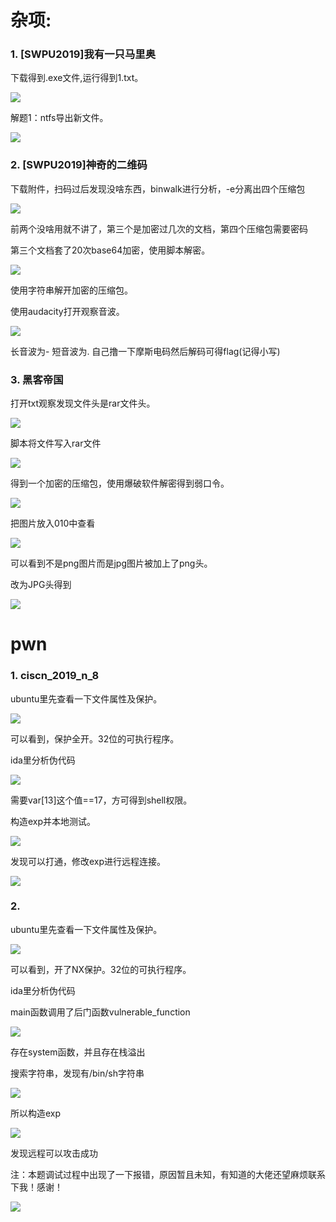 # 杂项:

### 1. [SWPU2019]我有一只马里奥

下载得到.exe文件,运行得到1.txt。

![](./img/1.png)

解题1：ntfs导出新文件。

![](./img/2.png)


### 2. [SWPU2019]神奇的二维码

下载附件，扫码过后发现没啥东西，binwalk进行分析，-e分离出四个压缩包

![](./img/3.png)

前两个没啥用就不讲了，第三个是加密过几次的文档，第四个压缩包需要密码

第三个文档套了20次base64加密，使用脚本解密。

![](./img/4.png)

使用字符串解开加密的压缩包。

使用audacity打开观察音波。

![](./img/5.png)

长音波为- 短音波为. 自己撸一下摩斯电码然后解码可得flag(记得小写)

### 3. 黑客帝国

打开txt观察发现文件头是rar文件头。

![](./img/6.png)

脚本将文件写入rar文件

![](./img/8.png)

得到一个加密的压缩包，使用爆破软件解密得到弱口令。

![](./img/7.png)

把图片放入010中查看

![](./img/9.png)

可以看到不是png图片而是jpg图片被加上了png头。

改为JPG头得到

![](./img/10.png)

# pwn

### 1. ciscn_2019_n_8

ubuntu里先查看一下文件属性及保护。

![](./img/11.png)

可以看到，保护全开。32位的可执行程序。

ida里分析伪代码

![](./img/12.png)

需要var[13]这个值==17，方可得到shell权限。

构造exp并本地测试。

![](./img/13.png)

发现可以打通，修改exp进行远程连接。

![](./img/14.png)

### 2. 

ubuntu里先查看一下文件属性及保护。

![](./img/15.png)

可以看到，开了NX保护。32位的可执行程序。

ida里分析伪代码

main函数调用了后门函数vulnerable_function

![](./img/16.png)

存在system函数，并且存在栈溢出

搜索字符串，发现有/bin/sh字符串

![](./img/17.png)

所以构造exp

![](./img/18.png)

发现远程可以攻击成功

注：本题调试过程中出现了一下报错，原因暂且未知，有知道的大佬还望麻烦联系下我！感谢！

![](./img/19.png)